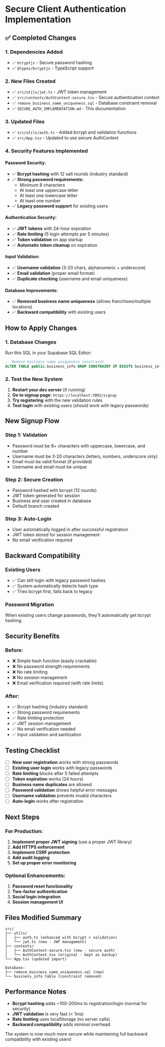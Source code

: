 # Secure Client Authentication Implementation

## ✅ **Completed Changes**

### **1. Dependencies Added**
- ✅ `bcryptjs` - Secure password hashing
- ✅ `@types/bcryptjs` - TypeScript support

### **2. New Files Created**
- ✅ `src/utils/jwt.ts` - JWT token management
- ✅ `src/contexts/AuthContext-secure.tsx` - Secure authentication context
- ✅ `remove_business_name_uniqueness.sql` - Database constraint removal
- ✅ `SECURE_AUTH_IMPLEMENTATION.md` - This documentation

### **3. Updated Files**
- ✅ `src/utils/auth.ts` - Added bcrypt and validation functions
- ✅ `src/App.tsx` - Updated to use secure AuthContext

### **4. Security Features Implemented**

#### **Password Security:**
- ✅ **Bcrypt hashing** with 12 salt rounds (industry standard)
- ✅ **Strong password requirements:**
  - Minimum 8 characters
  - At least one uppercase letter
  - At least one lowercase letter  
  - At least one number
- ✅ **Legacy password support** for existing users

#### **Authentication Security:**
- ✅ **JWT tokens** with 24-hour expiration
- ✅ **Rate limiting** (5 login attempts per 5 minutes)
- ✅ **Token validation** on app startup
- ✅ **Automatic token cleanup** on expiration

#### **Input Validation:**
- ✅ **Username validation** (3-20 chars, alphanumeric + underscore)
- ✅ **Email validation** (proper email format)
- ✅ **Duplicate checking** (username and email uniqueness)

#### **Database Improvements:**
- ✅ **Removed business name uniqueness** (allows franchises/multiple locations)
- ✅ **Backward compatibility** with existing users

## **How to Apply Changes**

### **1. Database Changes**
Run this SQL in your Supabase SQL Editor:
```sql
-- Remove business name uniqueness constraint
ALTER TABLE public.business_info DROP CONSTRAINT IF EXISTS business_info_name_key;
```

### **2. Test the New System**
1. **Restart your dev server** (if running)
2. **Go to signup page**: `https://localhost:3001/signup`
3. **Try registering** with the new validation rules
4. **Test login** with existing users (should work with legacy passwords)

## **New Signup Flow**

### **Step 1: Validation**
- Password must be 8+ characters with uppercase, lowercase, and number
- Username must be 3-20 characters (letters, numbers, underscore only)
- Email must be valid format (if provided)
- Username and email must be unique

### **Step 2: Secure Creation**
- Password hashed with bcrypt (12 rounds)
- JWT token generated for session
- Business and user created in database
- Default branch created

### **Step 3: Auto-Login**
- User automatically logged in after successful registration
- JWT token stored for session management
- No email verification required

## **Backward Compatibility**

### **Existing Users**
- ✅ Can still login with legacy password hashes
- ✅ System automatically detects hash type
- ✅ Tries bcrypt first, falls back to legacy

### **Password Migration**
When existing users change passwords, they'll automatically get bcrypt hashing.

## **Security Benefits**

### **Before:**
- ❌ Simple hash function (easily crackable)
- ❌ No password strength requirements
- ❌ No rate limiting
- ❌ No session management
- ❌ Email verification required (with rate limits)

### **After:**
- ✅ Bcrypt hashing (industry standard)
- ✅ Strong password requirements
- ✅ Rate limiting protection
- ✅ JWT session management
- ✅ No email verification needed
- ✅ Input validation and sanitization

## **Testing Checklist**

- [ ] **New user registration** works with strong passwords
- [ ] **Existing user login** works with legacy passwords
- [ ] **Rate limiting** blocks after 5 failed attempts
- [ ] **Token expiration** works (24 hours)
- [ ] **Business name duplicates** are allowed
- [ ] **Password validation** shows helpful error messages
- [ ] **Username validation** prevents invalid characters
- [ ] **Auto-login** works after registration

## **Next Steps**

### **For Production:**
1. **Implement proper JWT signing** (use a proper JWT library)
2. **Add HTTPS enforcement**
3. **Implement CSRF protection**
4. **Add audit logging**
5. **Set up proper error monitoring**

### **Optional Enhancements:**
1. **Password reset functionality**
2. **Two-factor authentication**
3. **Social login integration**
4. **Session management UI**

## **Files Modified Summary**

```
src/
├── utils/
│   ├── auth.ts (enhanced with bcrypt + validation)
│   └── jwt.ts (new - JWT management)
├── contexts/
│   ├── AuthContext-secure.tsx (new - secure auth)
│   └── AuthContext.tsx (original - kept as backup)
└── App.tsx (updated import)

Database:
├── remove_business_name_uniqueness.sql (new)
└── business_info table (constraint removed)
```

## **Performance Notes**

- **Bcrypt hashing** adds ~100-200ms to registration/login (normal for security)
- **JWT validation** is very fast (< 1ms)
- **Rate limiting** uses localStorage (no server calls)
- **Backward compatibility** adds minimal overhead

The system is now much more secure while maintaining full backward compatibility with existing users!
